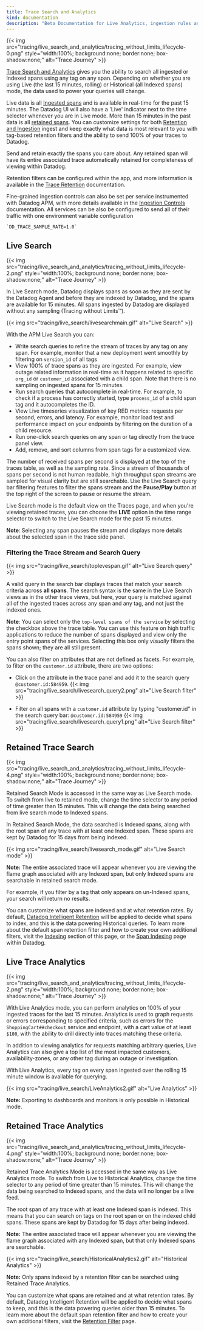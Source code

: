 ```yaml
---
title: Trace Search and Analytics
kind: documentation
description: "Beta Documentation for Live Analytics, ingestion rules and retention filters."
---
```


{{< img src="tracing/live_search_and_analytics/tracing_without_limits_lifecycle-0.png" style="width:100%; background:none; border:none; box-shadow:none;" alt="Trace Journey" >}}

[Trace Search and Analytics][1] gives you the ability to search all ingested or Indexed spans using any tag on any span.  Depending on whether you are using Live (the last 15 minutes, rolling) or Historical (all Indexed spans) mode, the data used to power your queries will change.

Live data is all [Ingested spans][2] and is available in real-time for the past 15 minutes.  The Datadog UI will also have a 'Live' indicator next to the time selector whenever you are in Live mode.  More than 15 minutes in the past data is all [retained spans][3].  You can customize settings for both [Retention and Ingestion][4] ingest and keep exactly what data is most relevant to you with tag-based retention filters and the ability to send 100% of your traces to Datadog.

Send and retain exactly the spans you care about. Any retained span will have its entire associated trace automatically retained for completeness of viewing within Datadog.

Retention filters can be configured within the app, and more information is available in the [Trace Retention][3] documentation.

Fine-grained ingestion controls can also be set per service instrumented with Datadog APM, with more details available in the [Ingestion Controls][2] documentation.  All services can be also be configured to send all of their traffic with one environment variable configuration

```
`DD_TRACE_SAMPLE_RATE=1.0`
```

## Live Search

{{< img src="tracing/live_search_and_analytics/tracing_without_limits_lifecycle-2.png" style="width:100%; background:none; border:none; box-shadow:none;" alt="Trace Journey" >}}

In Live Search mode, Datadog displays spans as soon as they are sent by the Datadog Agent and before they are indexed by Datadog, and the spans are available for 15 minutes. All spans ingested by Datadog are displayed without any sampling (Tracing without Limits™).

{{< img src="tracing/live_search/livesearchmain.gif" alt="Live Search" >}}

With the APM Live Search you can:

- Write search queries to refine the stream of traces by any tag on any span. For example, monitor that a new deployment went smoothly by filtering on `version_id` of all tags
- View 100% of trace spans as they are ingested. For example, view outage related information in real-time as it happens related to specific `org_id` or `customer_id` associated with a child span. Note that there is no sampling on ingested spans for 15 minutes.
- Run search queries that autocomplete in real-time. For example, to check if a process has correctly started, type `process_id` of a child span tag and it autocompletes the ID.
- View Live timeseries visualization of key RED metrics: requests per second, errors, and latency. For example, monitor load test and performance impact on your endpoints by filtering on the duration of a child resource.
- Run one-click search queries on any span or tag directly from the trace panel view.
- Add, remove, and sort columns from span tags for a customized view.

The number of received spans per second is displayed at the top of the traces table, as well as the sampling rate. Since a stream of thousands of spans per second is not human readable, high throughput span streams are sampled for visual clarity but are still searchable. Use the Live Search query bar filtering features to filter the spans stream and the **Pause/Play** button at the top right of the screen to pause or resume the stream.

Live Search mode is the default view on the Traces page, and when you're viewing retained traces, you can choose the **LIVE** option in the time range selector to switch to the Live Search mode for the past 15 minutes.

**Note**: Selecting any span pauses the stream and displays more details about the selected span in the trace side panel.

### Filtering the Trace Stream and Search Query
{{< img src="tracing/live_search/toplevespan.gif" alt="Live Search query" >}}

A valid query in the search bar displays traces that match your search criteria across **all spans**. The search syntax is the same in the Live Search views as in the other trace views, but here, your query is matched against all of the ingested traces across any span and any tag, and not just the indexed ones.

**Note**: You can select only the `top-level spans of the service` by selecting the checkbox above the trace table. You can use this feature on high traffic applications to reduce the number of spans displayed and view only the entry point spans of the services. Selecting this box only _visually_ filters the spans shown; they are all still present.

You can also filter on attributes that are not defined as facets. For example, to filter on the `customer.id` attribute, there are two options:

- Click on the attribute in the trace panel and add it to the search query `@customer.id:584959`.
{{< img src="tracing/live_search/livesearch_query2.png" alt="Live Search filter" >}}


- Filter on all spans with a `customer.id` attribute by typing "customer.id" in the search query bar: `@customer.id:584959`
{{< img src="tracing/live_search/livesearch_query1.png" alt="Live Search filter" >}}

## Retained Trace Search

{{< img src="tracing/live_search_and_analytics/tracing_without_limits_lifecycle-4.png" style="width:100%; background:none; border:none; box-shadow:none;" alt="Trace Journey" >}}

Retained Search Mode is accessed in the same way as Live Search mode.  To switch from live to retained mode, change the time selector to any period of time greater than 15 minutes.  This will change the data being searched from live search mode to Indexed spans.

In Retained Search Mode, the data searched is Indexed spans, along with the root span of any trace with at least one Indexed span.  These spans are kept by Datadog for 15 days from being indexed.

{{< img src="tracing/live_search/livesearch_mode.gif" alt="Live Search mode" >}}

**Note:** The entire associated trace will appear whenever you are viewing the flame graph associated with any Indexed span, but only Indexed spans are searchable in retained search mode.

For example, if you filter by a tag that only appears on un-Indexed spans, your search will return no results.

You can customize what spans are indexed and at what retention rates. By default, [Datadog Intelligent Retention](#datadog-intelligent-retention-filter) will be applied to decide what spans to index, and this is the data powering Historical queries. To learn more about the default span retention filter and how to create your own additional filters, visit the [Indexing](#indexing-controls) section of this page, or the [Span Indexing][5] page within Datadog.

## Live Trace Analytics

{{< img src="tracing/live_search_and_analytics/tracing_without_limits_lifecycle-2.png" style="width:100%; background:none; border:none; box-shadow:none;" alt="Trace Journey" >}}

With Live Analytics mode, you can perform analytics on 100% of your ingested traces for the last 15 minutes.  Analytics is used to graph requests or errors corresponding to specified criteria, such as errors for the `ShoppingCart##checkout` service and endpoint, with a cart value of at least `$100`, with the ability to drill directly into traces matching these criteria.

In addition to viewing analytics for requests matching arbitrary queries, Live Analytics can also give a top list of the most impacted customers, availability-zones, or any other tag during an outage or investigation.

With Live Analytics, every tag on every span ingested over the rolling 15 minute window is available for querying.

{{< img src="tracing/live_search/LiveAnalytics2.gif" alt="Live Analytics" >}}

**Note:** Exporting to dashboards and monitors is only possible in Historical mode.

## Retained Trace Analytics

{{< img src="tracing/live_search_and_analytics/tracing_without_limits_lifecycle-4.png" style="width:100%; background:none; border:none; box-shadow:none;" alt="Trace Journey" >}}

Retained Trace Analytics Mode is accessed in the same way as Live Analytics mode.  To switch from Live to Historical Analytics, change the time selector to any period of time greater than 15 minutes.  This will change the data being searched to Indexed spans, and the data will no longer be a live feed.

The root span of any trace with at least one Indexed span is indexed. This means that you can search on tags on the root span or on the indexed child spans. These spans are kept by Datadog for 15 days after being indexed.

**Note:** The entire associated trace will appear whenever you are viewing the flame graph associated with any Indexed span, but that only Indexed spans are searchable.

{{< img src="tracing/live_search/HistoricalAnalytics2.gif" alt="Historical Analytics" >}}

**Note:** Only spans indexed by a retention filter can be searched using Retained Trace Analytics.

You can customize what spans are retained and at what retention rates. By default, Datadog Intelligent Retention will be applied to decide what spans to keep, and this is the data powering queries older than 15 minutes. To learn more about the default span retention filter and how to create your own additional filters, visit the [Retention Filter][3] page.

[1]: https://app.datadoghq.com/apm/traces
[2]: /tracing/trace_retention_and_ingestion/#ingestion-controls
[3]: /tracing/trace_retention_and_ingestion/#retention-filters
[4]: /tracing/trace_retention_and_ingestion/
[5]: https://app.datadoghq.com/apm/traces/retention-filters
